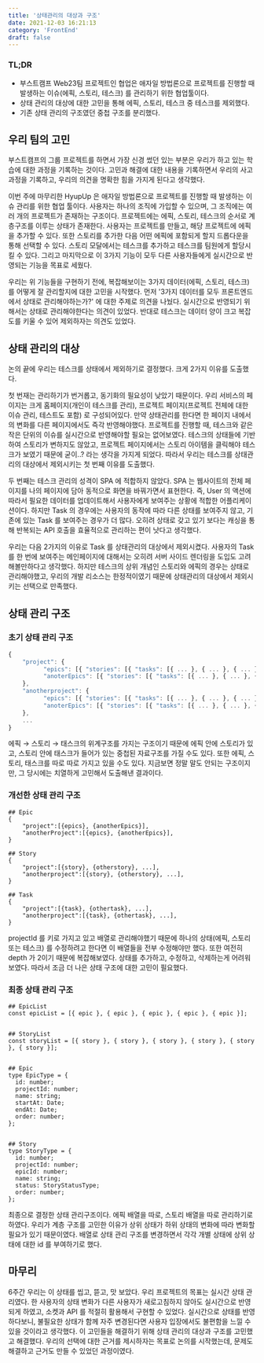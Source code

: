 ```yaml
---
title: '상태관리의 대상과 구조'
date: 2021-12-03 16:21:13
category: 'FrontEnd'
draft: false
---
```


### TL;DR

- 부스트캠프 Web23팀 프로젝트인 협업은 애자일 방법론으로 프로젝트를 진행할 때 발생하는 이슈(에픽, 스토리, 테스크) 를 관리하기 위한 협업툴이다.
- 상태 관리의 대상에 대한 고민을 통해 에픽, 스토리, 테스크 중 테스크를 제외했다.
- 기존 상태 관리의 구조였던 중첩 구조를 분리했다.

## 우리 팀의 고민

부스트캠프의 그룹 프로젝트를 하면서 가장 신경 썼던 있는 부분은 우리가 하고 있는 학습에 대한 과정을 기록하는 것이다. 고민과 해결에 대한 내용을 기록하면서 우리의 사고 과정을 기록하고, 우리의 의견을 명확한 힘을 가지게 된다고 생각했다.

이번 주에 마무리한 HyupUp 은 애자일 방법론으로 프로젝트를 진행할 때 발생하는 이슈 관리를 위한 협업 툴이다. 사용자는 하나의 조직에 가입할 수 있으며, 그 조직에는 여러 개의 프로젝트가 존재하는 구조이다. 프로젝트에는 에픽, 스토리, 테스크의 순서로 계층구조를 이루는 상태가 존재한다. 사용자는 프로젝트를 만들고, 해당 프로젝트에 에픽을 추가할 수 있다. 또한 스토리를 추가한 다음 어떤 에픽에 포함되게 할지 드롭다운을 통해 선택할 수 있다. 스토리 모달에서는 테스크를 추가하고 테스크를 팀원에게 할당시킬 수 있다. 그리고 마지막으로 이 3가지 기능이 모두 다른 사용자들에게 실시간으로 반영되는 기능을 목표로 세웠다.

우리는 위 기능들을 구현하기 전에, 복잡해보이는 3가지 데이터(에픽, 스토리, 테스크)를 어떻게 잘 관리할지에 대한 고민을 시작했다. 먼저 '3가지 데이터를 모두 프론트엔드에서 상태로 관리해야하는가?' 에 대한 주제로 의견을 나눴다. 실시간으로 반영되기 위해서는 상태로 관리해야한다는 의견이 있었다. 반대로 테스크는 데이터 양이 크고 복잡도를 키울 수 있어 제외하자는 의견도 있었다.

## 상태 관리의 대상

논의 끝에 우리는 테스크를 상태에서 제외하기로 결정했다. 크게 2가지 이유를 도출했다.

첫 번재는 관리하기가 번거롭고, 동기화의 필요성이 낮았기 때문이다. 우리 서비스의 페이지는 크게 홈페이지(개인이 테스크를 관리), 프로젝트 페이지(프로젝트 전체에 대한 이슈 관리, 테스트도 포함) 로 구성되어있다. 만약 상태관리를 한다면 한 페이지 내에서의 변화를 다른 페이지에서도 즉각 반영해야했다. 프로젝트를 진행할 때, 테스크와 같은 작은 단위의 이슈를 실시간으로 반영해야할 필요는 없어보였다. 테스크의 상태들에 기반하여 스토리가 변하지도 않았고, 프로젝트 페이지에서는 스토리 아이템을 클릭해야 테스크가 보였기 때문에 굳이..? 라는 생각을 가지게 되었다. 따라서 우리는 테스크를 상태관리의 대상에서 제외시키는 첫 번째 이유를 도출했다.

두 번째는 테스크 관리의 성격이 SPA 에 적합하지 않았다. SPA 는 웹사이트의 전체 페이지를 나의 페이지에 담아 동적으로 화면을 바꿔가면서 표현한다. 즉, User 의 액션에 따라서 필요한 데이터를 업데이트해서 사용자에게 보여주는 상황에 적합한 어플리케이션이다. 하지만 Task 의 경우에는 사용자의 동작에 따라 다른 상태를 보여주지 않고, 기존에 있는 Task 를 보여주는 경우가 더 많다. 오히려 상태로 갖고 있기 보다는 캐싱을 통해 반복되는 API 호출을 효율적으로 관리하는 편이 낫다고 생각했다.

우리는 다음 2가지의 이유로 Task 를 상태관리의 대상에서 제외시켰다. 사용자의 Task 를 한 번에 보여주는 메인페이지에 대해서는 오히려 서버 사이드 렌더링을 도입도 고려해볼만하다고 생각했다. 하지만 테스크의 상위 개념인 스토리와 에픽의 경우는 상태로 관리해야했고, 우리의 개발 리소스는 한정적이였기 때문에 상태관리의 대상에서 제외시키는 선택으로 만족했다.

## 상태 관리 구조

### 초기 상태 관리 구조

```jsx
{
	"project": {
		  "epics": [{ "stories": [{ "tasks": [{ ... }, { ... }, { ... }],}, { ... }, { ... }], }, { ... }, { ... }],
		  "anoterEpics": [{ "stories": [{ "tasks": [{ ... }, { ... }, { ... }],}, { ... }, { ... }], }, { ... }, { ... }]
	},
	"anotherproject": {
		  "epics": [{ "stories": [{ "tasks": [{ ... }, { ... }, { ... }],}, { ... }, { ... }], }, { ... }, { ... }],
		  "anoterEpics": [{ "stories": [{ "tasks": [{ ... }, { ... }, { ... }],}, { ... }, { ... }], }, { ... }, { ... }]
	},
	...
}
```

에픽 → 스토리 → 태스크의 위계구조를 가지는 구조이기 때문에 에픽 안에 스토리가 있고, 스토리 안에 태스크가 들어가 있는 중첩된 자료구조를 가질 수도 있다. 또한 에픽, 스토리, 태스크를 따로 따로 가지고 있을 수도 있다. 지금보면 정말 말도 안되는 구조이지만, 그 당시에는 치열하게 고민해서 도출해낸 결과이다.

### 개선한 상태 관리 구조

```tsx
## Epic
{
	"project":[{epics}, {anotherEpics}],
	"anotherProject":[{epics}, {anotherEpics}],
}

## Story
{
	"project":[{story}, {otherstory}, ...],
	"anotherproject":[{story}, {otherstory}, ...],
}

## Task
{
	"project":[{task}, {othertask}, ...],
	"anotherproject":[{task}, {othertask}, ...],
}
```

projectId 를 키로 가지고 있고 배열로 관리해야했기 때문에 하나의 상태(에픽, 스토리 또는 테스크) 를 수정하려고 한다면 이 배열들을 전부 수정해야만 했다. 또한 여전히 depth 가 2이기 때문에 복잡해보였다. 상태를 추가하고, 수정하고, 삭제하는게 어려워보였다. 따라서 조금 더 나은 상태 구조에 대한 고민이 필요했다.

### 최종 상태 관리 구조

```tsx
## EpicList
const epicList = [{ epic }, { epic }, { epic }, { epic }, { epic }];


## StoryList
const storyList = [{ story }, { story }, { story }, { story }, { story }, { story }];


## Epic
type EpicType = {
  id: number;
  projectId: number;
  name: string;
  startAt: Date;
  endAt: Date;
  order: number;
};


## Story
type StoryType = {
  id: number;
  projectId: number;
  epicId: number;
  name: string;
  status: StoryStatusType;
  order: number;
};
```

최종으로 결정한 상태 관리구조이다. 에픽 배열을 따로, 스토리 배열을 따로 관리하기로 하였다. 우리가 계층 구조를 고민한 이유가 상위 상태가 하위 상태의 변화에 따라 변화할 필요가 있기 때문이였다. 배열로 상태 관리 구조를 변경하면서 각각 개별 상태에 상위 상태에 대한 id 를 부여하기로 했다.

## 마무리

6주간 우리는 이 상태를 씹고, 뜯고, 맛 보았다. 우리 프로젝트의 목표는 실시간 상태 관리였다. 한 사용자의 상태 변화가 다른 사용자가 새로고침하지 않아도 실시간으로 반영되게 하였고, 소켓과 API 를 적절히 활용해서 구현할 수 있었다. 실시간으로 상태를 반영하다보니, 불필요한 상태가 함께 자주 변경된다면 사용자 입장에서도 불편함을 느낄 수 있을 것이라고 생각했다. 이 고민들을 해결하기 위해 상태 관리의 대상과 구조를 고민했고 해결했다. 우리의 선택에 대한 근거를 제시하자는 목표로 논의를 시작했는데, 문제도 해결하고 근거도 만들 수 있었던 과정이였다.
